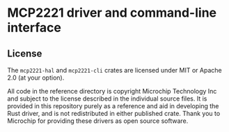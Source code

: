 # MCP2221 driver and command-line interface

## License

The `mcp2221-hal` and `mcp2221-cli` crates are licensed under MIT or Apache 2.0
(at your option).

All code in the reference directory is copyright Microchip Technology Inc and
subject to the license described in the individual source files. It is provided
in this repository purely as a reference and aid in developing the Rust driver,
and is not redistributed in either published crate. Thank you to Microchip for
providing these drivers as open source software.
